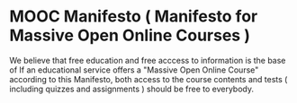 # MOOC Manifesto ( Manifesto for Massive Open Online Courses )

We believe that free education and free acccess to information is the base of 
If an educational service offers a "Massive Open Online Course" according to this Manifesto,
both access to the course contents and tests ( including quizzes and assignments ) should be free to everybody.

